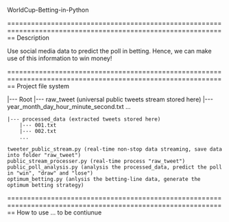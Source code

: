 WorldCup-Betting-in-Python

==============================================================================================================
Description

Use social media data to predict the poll in betting. Hence, we can make use of this information to win money!


==============================================================================================================
Project file system

|--- Root
    |--- raw_tweet (universal public tweets stream stored here)
        |--- year_month_day_hour_minute_second.txt
        ...
        
    |--- processed_data (extracted tweets stored here)
        |--- 001.txt
        |--- 002.txt
        ...
        
    tweeter_public_stream.py (real-time non-stop data streaming, save data into folder "raw_tweet")
    public_stream_processer.py (real-time process "raw_tweet")
    public_poll_analysis.py (analysis the processed_data, predict the poll in "win", "draw" and "lose")
    optimum_betting.py (anlysis the betting-line data, generate the optimum betting strategy)
    
==============================================================================================================
How to use
... to be contiunue
    
    
